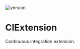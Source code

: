 ![version](https://img.shields.io/static/v1?label=version&message=0.0.3&labelColor=212121&color=2962ff&style=flat)

# CIExtension
Continuous integration extension.
